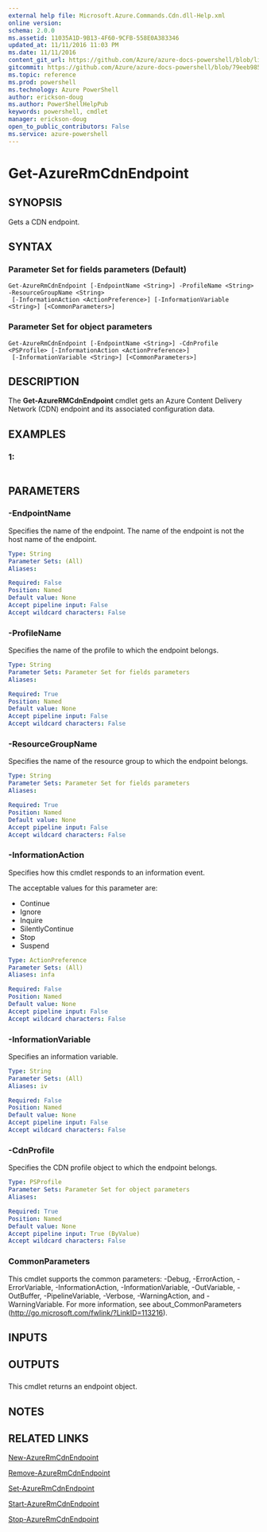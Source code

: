 ```yaml
---
external help file: Microsoft.Azure.Commands.Cdn.dll-Help.xml
online version: 
schema: 2.0.0
ms.assetid: 11035A1D-9B13-4F60-9CFB-558E0A383346
updated_at: 11/11/2016 11:03 PM
ms.date: 11/11/2016
content_git_url: https://github.com/Azure/azure-docs-powershell/blob/live/azureps-cmdlets-docs/ResourceManager/AzureRM.Cdn/v2.1.0/Get-AzureRmCdnEndpoint.md
gitcommit: https://github.com/Azure/azure-docs-powershell/blob/79eeb985ea480979357fb4695832a0c3d29a48bf/azureps-cmdlets-docs/ResourceManager/AzureRM.Cdn/v2.1.0/Get-AzureRmCdnEndpoint.md
ms.topic: reference
ms.prod: powershell
ms.technology: Azure PowerShell
author: erickson-doug
ms.author: PowerShellHelpPub
keywords: powershell, cmdlet
manager: erickson-doug
open_to_public_contributors: False
ms.service: azure-powershell
---
```


# Get-AzureRmCdnEndpoint

## SYNOPSIS
Gets a CDN endpoint.

## SYNTAX

### Parameter Set for fields parameters (Default)
```
Get-AzureRmCdnEndpoint [-EndpointName <String>] -ProfileName <String> -ResourceGroupName <String>
 [-InformationAction <ActionPreference>] [-InformationVariable <String>] [<CommonParameters>]
```

### Parameter Set for object parameters
```
Get-AzureRmCdnEndpoint [-EndpointName <String>] -CdnProfile <PSProfile> [-InformationAction <ActionPreference>]
 [-InformationVariable <String>] [<CommonParameters>]
```

## DESCRIPTION
The **Get-AzureRMCdnEndpoint** cmdlet gets an Azure Content Delivery Network (CDN) endpoint and its associated configuration data.

## EXAMPLES

### 1:
```

```

## PARAMETERS

### -EndpointName
Specifies the name of the endpoint.
The name of the endpoint is not the host name of the endpoint.

```yaml
Type: String
Parameter Sets: (All)
Aliases: 

Required: False
Position: Named
Default value: None
Accept pipeline input: False
Accept wildcard characters: False
```

### -ProfileName
Specifies the name of the profile to which the endpoint belongs.

```yaml
Type: String
Parameter Sets: Parameter Set for fields parameters
Aliases: 

Required: True
Position: Named
Default value: None
Accept pipeline input: False
Accept wildcard characters: False
```

### -ResourceGroupName
Specifies the name of the resource group to which the endpoint belongs.

```yaml
Type: String
Parameter Sets: Parameter Set for fields parameters
Aliases: 

Required: True
Position: Named
Default value: None
Accept pipeline input: False
Accept wildcard characters: False
```

### -InformationAction
Specifies how this cmdlet responds to an information event.

The acceptable values for this parameter are:

- Continue
- Ignore
- Inquire
- SilentlyContinue
- Stop
- Suspend

```yaml
Type: ActionPreference
Parameter Sets: (All)
Aliases: infa

Required: False
Position: Named
Default value: None
Accept pipeline input: False
Accept wildcard characters: False
```

### -InformationVariable
Specifies an information variable.

```yaml
Type: String
Parameter Sets: (All)
Aliases: iv

Required: False
Position: Named
Default value: None
Accept pipeline input: False
Accept wildcard characters: False
```

### -CdnProfile
Specifies the CDN profile object to which the endpoint belongs.

```yaml
Type: PSProfile
Parameter Sets: Parameter Set for object parameters
Aliases: 

Required: True
Position: Named
Default value: None
Accept pipeline input: True (ByValue)
Accept wildcard characters: False
```

### CommonParameters
This cmdlet supports the common parameters: -Debug, -ErrorAction, -ErrorVariable, -InformationAction, -InformationVariable, -OutVariable, -OutBuffer, -PipelineVariable, -Verbose, -WarningAction, and -WarningVariable. For more information, see about_CommonParameters (http://go.microsoft.com/fwlink/?LinkID=113216).

## INPUTS

## OUTPUTS

###  
This cmdlet returns an endpoint object.

## NOTES

## RELATED LINKS

[New-AzureRmCdnEndpoint](xref:ResourceManager/AzureRM.Cdn/v2.1.0/New-AzureRmCdnEndpoint.md)

[Remove-AzureRmCdnEndpoint](xref:ResourceManager/AzureRM.Cdn/v2.1.0/Remove-AzureRmCdnEndpoint.md)

[Set-AzureRmCdnEndpoint](xref:ResourceManager/AzureRM.Cdn/v2.1.0/Set-AzureRmCdnEndpoint.md)

[Start-AzureRmCdnEndpoint](xref:ResourceManager/AzureRM.Cdn/v2.1.0/Start-AzureRmCdnEndpoint.md)

[Stop-AzureRmCdnEndpoint](xref:ResourceManager/AzureRM.Cdn/v2.1.0/Stop-AzureRmCdnEndpoint.md)



